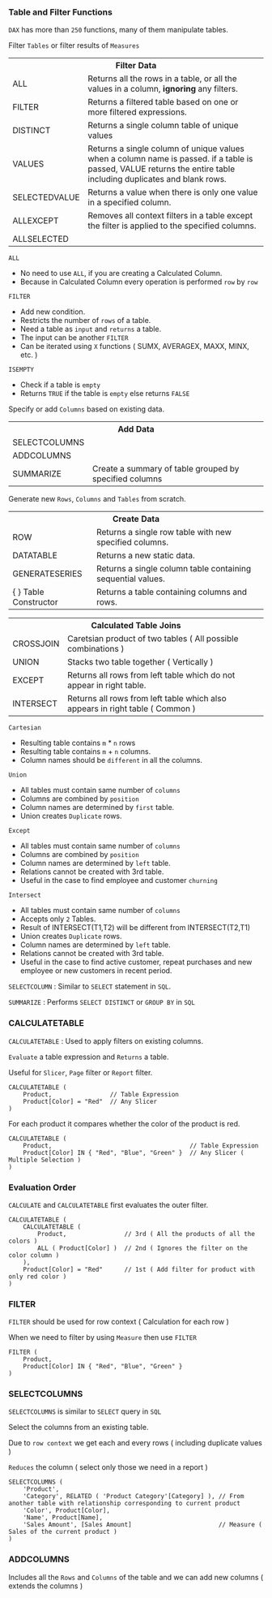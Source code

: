 ### Table and Filter Functions

`DAX` has more than `250` functions, many of them manipulate tables.

Filter `Tables` or filter results of `Measures`

<table>
           <tr><th colspan=2>Filter Data</th></tr>
           <tr><td>ALL</td><td>Returns all the rows in a table, or all the values in a column, <b>ignoring</b> any filters.</td></tr>
           <tr><td>FILTER</td><td>Returns a filtered table based on one or more filtered expressions.</td></tr>
           <tr><td>DISTINCT</td><td>Returns a single column table of unique values</td></tr>
           <tr><td>VALUES</td><td>Returns a single column of unique values when a column name is passed. if a table is passed, VALUE returns the entire table including duplicates and blank rows.</td></tr>
           <tr><td>SELECTEDVALUE</td><td>Returns a value when there is only one value in a specified column.</td></tr>
           <tr><td>ALLEXCEPT</td><td>Removes all context filters in a table except the filter is applied to the specified columns.</td></tr>
           <tr><td>ALLSELECTED</td><td></td></tr>
</table>

`ALL`
- No need to use `ALL`, if you are creating a Calculated Column.
- Because in Calculated Column every operation is performed `row` by `row`

`FILTER`
- Add new condition.
- Restricts the number of `rows` of a table.
- Need a table as `input` and `returns` a table.
- The input can be another `FILTER`
- Can be iterated using `X` functions ( SUMX, AVERAGEX, MAXX, MINX, etc. )

`ISEMPTY`
- Check if a table is `empty`
- Returns `TRUE` if the table is `empty` else returns `FALSE`

Specify or add `Columns` based on existing data.

<table>
           <tr><th colspan=2>Add Data</th></tr>
           <tr><td>SELECTCOLUMNS</td><td></td></tr>
           <tr><td>ADDCOLUMNS</td><td></td></tr>
           <tr><td>SUMMARIZE</td><td>Create a summary of table grouped by specified columns</td></tr>           
</table>

Generate new `Rows`, `Columns` and `Tables` from scratch.

<table>
           <tr><th colspan=2>Create Data</th></tr>
           <tr><td>ROW</td><td>Returns a single row table with new specified columns.</td></tr>
           <tr><td>DATATABLE</td><td>Returns a new static data.</td></tr>
           <tr><td>GENERATESERIES</td><td>Returns a single column table containing sequential values.</td></tr>  
           <tr><td>{ } Table Constructor</td><td>Returns a table containing columns and rows.</td></tr>  
</table>

<table>
           <tr><th colspan=2>Calculated Table Joins</th></tr>
           <tr><td>CROSSJOIN</td><td>Caretsian product of two tables ( All possible combinations )</td></tr>
           <tr><td>UNION</td><td>Stacks two table together ( Vertically )</td></tr>
           <tr><td>EXCEPT</td><td>Returns all rows from left table which do not appear in right table.</td></tr>
           <tr><td>INTERSECT</td><td>Returns all rows from left table which also appears in right table ( Common )</td></tr>
</table>

`Cartesian`  
- Resulting table contains `m` * `n` rows 
- Resulting table contains `m` + `n` columns.
- Column names should be `different` in all the columns.

`Union`
- All tables must contain same number of `columns`
- Columns are combined by `position`
- Column names are determined by `first` table.
- Union creates `Duplicate` rows.

`Except`
- All tables must contain same number of `columns`
- Columns are combined by `position`
- Column names are determined by `left` table.
- Relations cannot be created with 3rd table.
- Useful in the case to find employee and customer `churning`

`Intersect`
- All tables must contain same number of `columns`
- Accepts only `2` Tables.
- Result of INTERSECT(T1,T2) will be different from INTERSECT(T2,T1)
- Union creates `Duplicate` rows.
- Column names are determined by `left` table.
- Relations cannot be created with 3rd table.
- Useful in the case to find active customer, repeat purchases and new employee or new customers in recent period.


`SELECTCOLUMN` :  Similar to `SELECT` statement in `SQL`.

`SUMMARIZE` : Performs `SELECT DISTINCT` or `GROUP BY` in `SQL`

### CALCULATETABLE

`CALCULATETABLE` : Used to apply filters on existing columns.

`Evaluate` a table expression and `Returns` a table.

Useful for `Slicer`, `Page` filter or `Report` filter.

```
CALCULATETABLE (
    Product,                // Table Expression
    Product[Color] = "Red"  // Any Slicer
)
```

For each product it compares whether the color of the product is red.

```
CALCULATETABLE (
    Product,                                      // Table Expression
    Product[Color] IN { "Red", "Blue", "Green" }  // Any Slicer ( Multiple Selection )
)
```

### Evaluation Order 

`CALCULATE` and `CALCULATETABLE` first evaluates the outer filter.

```
CALCULATETABLE (
    CALCULATETABLE ( 
        Product,                // 3rd ( All the products of all the colors )
        ALL ( Product[Color] )  // 2nd ( Ignores the filter on the color column )
    ),
    Product[Color] = "Red"      // 1st ( Add filter for product with only red color )
)
```

### FILTER

`FILTER` should be used for row context ( Calculation for each row )

When we need to filter by using `Measure` then use `FILTER`

```
FILTER (
    Product,                                      
    Product[Color] IN { "Red", "Blue", "Green" } 
)
```

### SELECTCOLUMNS

`SELECTCOLUMNS` is similar to `SELECT` query in `SQL`

Select the columns from an existing table.

Due to `row context` we get each and every rows ( including duplicate values )

`Reduces` the column ( select only those we need in a report )

```DAX
SELECTCOLUMNS (
    'Product', 
    'Category', RELATED ( 'Product Category'[Category] ), // From another table with relationship corresponding to current product
    'Color', Product[Color],
    'Name', Product[Name],
    'Sales Amount', [Sales Amount]                        // Measure ( Sales of the current product )
)   
```

### ADDCOLUMNS

Includes all the `Rows` and `Columns` of the table and we can add new columns ( extends the columns )
